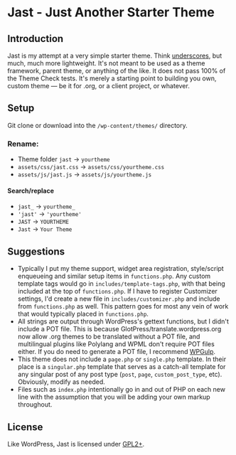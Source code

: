 # Jast - Just Another Starter Theme

## Introduction

Jast is my attempt at a very simple starter theme. Think [underscores](https://github.com/Automattic/_s), but much, much more lightweight. It's not meant to be used as a theme framework, parent theme, or anything of the like. It does not pass 100% of the Theme Check tests. It's merely a starting point to building you own, custom theme — be it for .org, or a client project, or whatever.

## Setup

Git clone or download into the `/wp-content/themes/` directory.

### Rename:

- Theme folder `jast` → `yourtheme`
- `assets/css/jast.css` → `assets/css/yourtheme.css`
- `assets/js/jast.js` → `assets/js/yourtheme.js`

#### Search/replace

- `jast_` → `yourtheme_`
- `'jast'` → `'yourtheme'`
- `JAST` → `YOURTHEME`
- `Jast` → `Your Theme`

## Suggestions

- Typically I put my theme support, widget area registration, style/script enqueueing and similar setup items in `functions.php`. Any custom template tags would go in `includes/template-tags.php`, with that being included at the top of `functions.php`. If I have to register Customizer settings, I'd create a new file in `includes/customizer.php` and include from `functions.php` as well. This pattern goes for most any vein of work that would typically placed in `functions.php`.
- All strings are output through WordPress's gettext functions, but I didn't include a POT file. This is because GlotPress/translate.wordpress.org now allow .org themes to be translated without a POT file, and multilingual plugins like Polylang and WPML don't require POT files either. If you do need to generate a POT file, I recommend [WPGulp](https://github.com/ahmadawais/WPGulp).
- This theme does not include a `page.php` or `single.php` template. In their place is a `singular.php` template that serves as a catch-all template for any singular post of any post type (`post`, `page`, `custom_post_type`, etc). Obviously, modify as needed.
- Files such as `index.php` intentionally go in and out of PHP on each new line with the assumption that you will be adding your own markup throughout.

## License

Like WordPress, Jast is licensed under [GPL2+](https://www.gnu.org/licenses/old-licenses/gpl-2.0.en.html).
